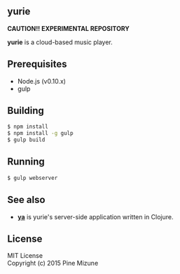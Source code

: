 yurie
------

**CAUTION!! EXPERIMENTAL REPOSITORY**

**yurie** is a cloud-based music player.

## Prerequisites

- Node.js (v0.10.x)
- gulp

## Building

```sh
$ npm install
$ npm install -g gulp
$ gulp build
```

## Running

```sh
$ gulp webserver
```

## See also

- [**ya**](https://github.com/pine613/ya) is yurie's server-side application written in Clojure.

## License
MIT License<br />
Copyright (c) 2015 Pine Mizune